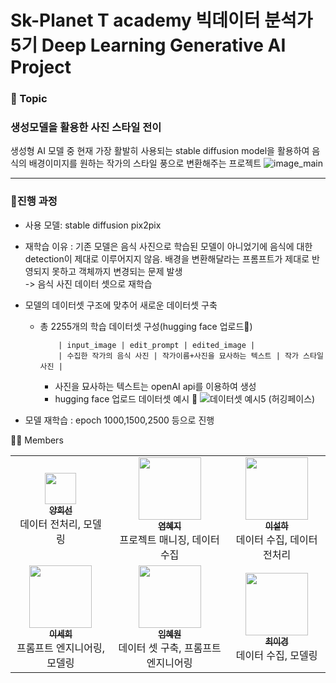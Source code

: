 # Sk-Planet T academy 빅데이터 분석가 5기 Deep Learning Generative AI Project


<h3>📌 Topic</h3>
<h3>생성모델을 활용한 사진 스타일 전이</h3>
생성형 AI 모델 중 현재 가장 활발히 사용되는 stable diffusion model을 활용하여 음식의 배경이미지를 원하는 작가의 스타일 풍으로 변환해주는 프로젝트

<img alt="image_main" src="https://github.com/2-sehee/ASAC_5th_DL_Project/assets/174074112/0287511b-e0b5-4a45-bac4-726d2647fc5e"/>

--------------------------------------
### 📌진행 과정
- 사용 모델: stable diffusion pix2pix
- 재학습 이유 : 기존 모델은 음식 사진으로 학습된 모델이 아니었기에 음식에 대한 detection이 제대로 이루어지지 않음. 배경을 변환해달라는 프롬프트가 제대로 반영되지 못하고 객체까지 변경되는 문제 발생
    <br>-> 음식 사진 데이터 셋으로 재학습 
  
- 모델의 데이터셋 구조에 맞추어 새로운 데이터셋 구축 
  - 총 2255개의 학습 데이터셋 구성(hugging face 업로드🤗)
            
            | input_image | edit_prompt | edited_image |
            | 수집한 작가의 음식 사진 | 작가이름+사진을 묘사하는 텍스트 | 작가 스타일 사진 |

    * 사진을 묘사하는 텍스트는 openAI api를 이용하여 생성
    * hugging face 업로드 데이터셋 예시 🤗
      ![데이터셋 예시5 (허깅페이스)](https://github.com/user-attachments/assets/001fc3ff-ffcd-4d06-b571-c791f1830211)

- 모델 재학습 : epoch 1000,1500,2500 등으로 진행


🙋🏻 Members
<table>
  <tbody>
    <tr>
      <td align="center"><a href="https://github.com/heesunTUKorea">
          <img src="![양희선](https://github.com/user-attachments/assets/a75f6ea6-78b8-4342-9fc9-a1247cc17eca)" width="50px;" alt=""/><br /><sub><b>양희선</b></sub></a><br />데이터 전처리, 모델링</td>
      <td align="center"><a href="https://github.com/yeomsta">
          <img src="![yemosta](https://github.com/user-attachments/assets/024b4c2e-cd5c-4ee3-a4ef-9a32e8f3a295)" width="100px;" alt=""/><br /><sub><b>염혜지</b></sub></a><br />프로젝트 매니징, 데이터 수집</td>
      <td align="center"><a href="https://github.com/seolhada">
          <img src="![이설하](https://github.com/user-attachments/assets/8c328aec-ec66-4206-805e-04eb11721c12)" width="100px;" alt=""/><br /><sub><b>이설하</b></sub></a><br />데이터 수집, 데이터 전처리</td>
      <tr/>
      <td align="center"><a href="https://github.com/2-sehee">
          <img src="![이세이](https://github.com/user-attachments/assets/3f33e1a3-2b16-41b9-99fb-714467bd50d2)" width="100px;" alt=""/><br /><sub><b>이세희</b></sub></a><br />프롬프트 엔지니어링, 모델링</td>
      <td align="center"><a href="https://github.com/oh-bom">
          <img src="![이메언](https://github.com/user-attachments/assets/6c3d7db5-9e8c-444c-adf5-16818baa6891)" width="100px;" alt=""/><br /><sub><b>임혜원</b></sub></a><br />데이터 셋 구축, 프롬프트 엔지니어링</td>
      <td align="center"><a href="https://github.com/LeekyeongChoi">
          <img src="![이경](https://github.com/user-attachments/assets/40539904-6f3a-4cd2-b3ae-a6ff5182ad87)" width="100px;" alt=""/><br /><sub><b>최이경</b></sub></a><br />데이터 수집, 모델링</td>
    </tr>
  </tbody>
</table>
